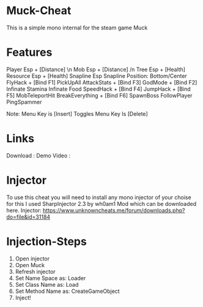 # Muck-Cheat
This is a simple mono internal for the steam game Muck

# Features

Player Esp + [Distance] \n
Mob Esp + [Distance] /n
Tree Esp + [Health]
Resource Esp + [Health]
Snapline Esp
Snapline Position: Bottom/Center
FlyHack + [Bind F1]
PickUpAll
AttackStats + [Bind F3]
GodMode + [Bind F2]
Infinate Stamina
Infinate Food
SpeedHack + [Bind F4]
JumpHack + [Bind F5]
MobTeleportHit
BreakEverything + [Bind F6]
SpawnBoss 
FollowPlayer
PingSpammer

Note:
Menu Key is [Insert]
Toggles Menu Key Is [Delete]

# Links

Download    :
Demo Video  :

# Injector

To use this cheat you will need to install any mono injector of your choise for this I used SharpInjector 2.3 by wh0am1 Mod which can be downloaded here. 
Injector: https://www.unknowncheats.me/forum/downloads.php?do=file&id=31184

# Injection-Steps

1. Open injector
2. Open Muck
3. Refresh injector
4. Set Name Space  as:  Loader
5. Set Class Name  as:  Load
6. Set Method Name as:  CreateGameObject
7. Inject!
